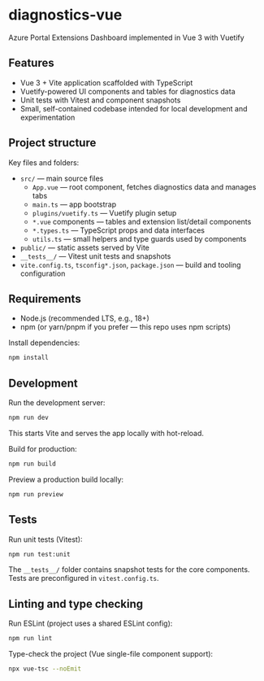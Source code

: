 # diagnostics-vue

Azure Portal Extensions Dashboard implemented in Vue 3 with Vuetify

## Features

- Vue 3 + Vite application scaffolded with TypeScript
- Vuetify-powered UI components and tables for diagnostics data
- Unit tests with Vitest and component snapshots
- Small, self-contained codebase intended for local development and experimentation

## Project structure

Key files and folders:

- `src/` — main source files
  - `App.vue` — root component, fetches diagnostics data and manages tabs
  - `main.ts` — app bootstrap
  - `plugins/vuetify.ts` — Vuetify plugin setup
  - `*.vue` components — tables and extension list/detail components
  - `*.types.ts` — TypeScript props and data interfaces
  - `utils.ts` — small helpers and type guards used by components
- `public/` — static assets served by Vite
- `__tests__/` — Vitest unit tests and snapshots
- `vite.config.ts`, `tsconfig*.json`, `package.json` — build and tooling configuration

## Requirements

- Node.js (recommended LTS, e.g., 18+)
- npm (or yarn/pnpm if you prefer — this repo uses npm scripts)

Install dependencies:

```bash
npm install
```

## Development

Run the development server:

```bash
npm run dev
```

This starts Vite and serves the app locally with hot-reload.

Build for production:

```bash
npm run build
```

Preview a production build locally:

```bash
npm run preview
```

## Tests

Run unit tests (Vitest):

```bash
npm run test:unit
```

The `__tests__/` folder contains snapshot tests for the core components. Tests are preconfigured in `vitest.config.ts`.

## Linting and type checking

Run ESLint (project uses a shared ESLint config):

```bash
npm run lint
```

Type-check the project (Vue single-file component support):

```bash
npx vue-tsc --noEmit
```
